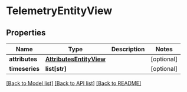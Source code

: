 # TelemetryEntityView

## Properties
Name | Type | Description | Notes
------------ | ------------- | ------------- | -------------
**attributes** | [**AttributesEntityView**](AttributesEntityView.md) |  | [optional] 
**timeseries** | **list[str]** |  | [optional] 

[[Back to Model list]](../README.md#documentation-for-models) [[Back to API list]](../README.md#documentation-for-api-endpoints) [[Back to README]](../README.md)

